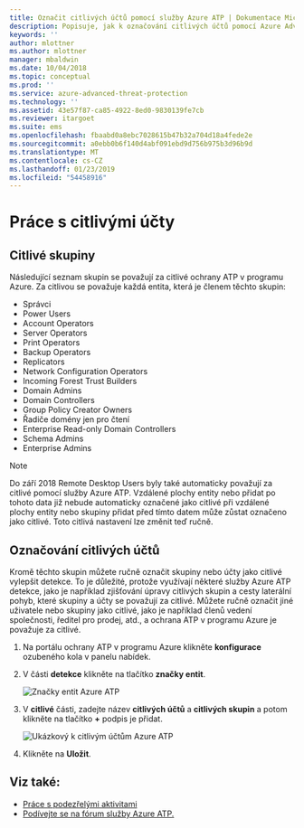 ```yaml
---
title: Označit citlivých účtů pomocí služby Azure ATP | Dokumentace Microsoftu
description: Popisuje, jak k označování citlivých účtů pomocí Azure Advanced Threat Protection (ATP)
keywords: ''
author: mlottner
ms.author: mlottner
manager: mbaldwin
ms.date: 10/04/2018
ms.topic: conceptual
ms.prod: ''
ms.service: azure-advanced-threat-protection
ms.technology: ''
ms.assetid: 43e57f87-ca85-4922-8ed0-9830139fe7cb
ms.reviewer: itargoet
ms.suite: ems
ms.openlocfilehash: fbaabd0a8ebc7028615b47b32a704d18a4fede2e
ms.sourcegitcommit: a0ebb0b6f140d4abf091ebd9d756b975b3d96b9d
ms.translationtype: MT
ms.contentlocale: cs-CZ
ms.lasthandoff: 01/23/2019
ms.locfileid: "54458916"
---
```

# <a name="working-with-sensitive-accounts"></a>Práce s citlivými účty

## <a name="sensitive-groups"></a>Citlivé skupiny

Následující seznam skupin se považují za citlivé ochrany ATP v programu Azure. Za citlivou se považuje každá entita, která je členem těchto skupin:

-   Správci
-   Power Users
-   Account Operators
-   Server Operators
-   Print Operators
-   Backup Operators
-   Replicators
-   Network Configuration Operators 
-   Incoming Forest Trust Builders
-   Domain Admins
-   Domain Controllers
-   Group Policy Creator Owners 
-   Řadiče domény jen pro čtení 
-   Enterprise Read-only Domain Controllers 
-   Schema Admins 
-   Enterprise Admins

 > [!NOTE]
 > Do září 2018 Remote Desktop Users byly také automaticky považují za citlivé pomocí služby Azure ATP. Vzdálené plochy entity nebo přidat po tohoto data již nebude automaticky označené jako citlivé při vzdálené plochy entity nebo skupiny přidat před tímto datem může zůstat označeno jako citlivé. Toto citlivá nastavení lze změnit teď ručně.  

## <a name="tagging-sensitive-accounts"></a>Označování citlivých účtů

Kromě těchto skupin můžete ručně označit skupiny nebo účty jako citlivé vylepšit detekce. To je důležité, protože využívají některé služby Azure ATP detekce, jako je například zjišťování úpravy citlivých skupin a cesty laterální pohyb, které skupiny a účty se považují za citlivé. Můžete ručně označit jiné uživatele nebo skupiny jako citlivé, jako je například členů vedení společnosti, ředitel pro prodej, atd., a ochrana ATP v programu Azure je považuje za citlivé.

1.  Na portálu ochrany ATP v programu Azure klikněte **konfigurace** ozubeného kola v panelu nabídek.

2.  V části **detekce** klikněte na tlačítko **značky entit**.

    ![Značky entit Azure ATP](media/entity-tags.png)

3.  V **citlivé** části, zadejte název **citlivých účtů** a **citlivých skupin** a potom klikněte na tlačítko **+** podpis je přidat.

    ![Ukázkový k citlivým účtům Azure ATP](media/sensitive-account-sample.png)

4. Klikněte na **Uložit**.

    
## <a name="see-also"></a>Viz také:

- [Práce s podezřelými aktivitami](working-with-suspicious-activities.md)
- [Podívejte se na fórum služby Azure ATP.](https://aka.ms/azureatpcommunity)